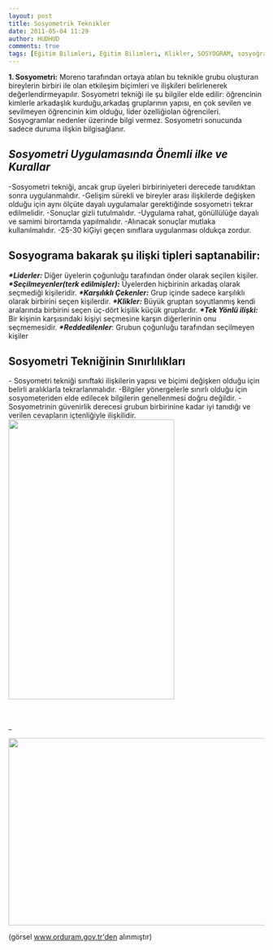 ```yaml
---
layout: post
title: Sosyometrik Teknikler
date: 2011-05-04 11:29
author: HUDHUD
comments: true
tags: [Eğitim Bilimleri, Eğitim Bilimleri, Klikler, SOSYOGRAM, sosyoğram örneği, SOSYOMETRİ, sosyometri örneği]
---
```

<strong>1. Sosyometri:</strong> Moreno tarafından ortaya atılan bu teknikle grubu oluşturan bireylerin birbiri ile olan etkileşim biçimleri ve ilişkileri belirlenerek değerlendirmeyapılır. Sosyometri tekniği ile şu bilgiler elde edilir: öğrencinin kimlerle arkadaşlık kurduğu,arkadaş gruplarının yapısı, en çok sevilen ve sevilmeyen öğrencinin kim olduğu, lider özelliğiolan öğrencileri. Sosyogramlar nedenler üzerinde bilgi vermez. Sosyometri sonucunda sadece duruma ilişkin bilgisağlanır.
<h2>
<strong><em>Sosyometri Uygulamasında Önemli ilke ve Kurallar</em></strong></h2>
<strong><em></em></strong>
-Sosyometri tekniği, ancak grup üyeleri birbiriniyeteri derecede tanıdıktan sonra uygulanmalıdır.
-Gelişim sürekli ve bireyler arası ilişkilerde değişken olduğu için aynı ölçüte dayalı uygulamalar gerektiğinde sosyometri tekrar edilmelidir.
-Sonuçlar gizli tutulmalıdır.
-Uygulama rahat, gönüllülüğe dayalı ve samimi birortamda yapılmalıdır.
-Alınacak sonuçlar mutlaka kullanılmalıdır.
-25-30 kiĢiyi geçen sınıflara uygulanması oldukça zordur.
<h2>
<strong>Sosyograma bakarak şu ilişki tipleri saptanabilir</strong>:</h2>
<em><strong>*Liderler:</strong></em> Diğer üyelerin çoğunluğu tarafından önder olarak seçilen kişiler.
<em><strong>*Seçilmeyenler(terk edilmişler):</strong></em> Üyelerden hiçbirinin arkadaş olarak seçmediği kişileridir.
<em><strong>*Karşılıklı Çekenler:</strong></em> Grup içinde sadece karşılıklı olarak birbirini seçen kişilerdir.
<em><strong>*Klikler:</strong></em> Büyük gruptan soyutlanmış kendi aralarında birbirini seçen üç-dört kişilik küçük gruplardır.
<em><strong>*Tek Yönlü ilişki:</strong></em> Bir kişinin karşısındaki kişiyi seçmesine karşın diğerlerinin onu seçmemesidir.
<em><strong>*Reddedilenler</strong></em>: Grubun çoğunluğu tarafından seçilmeyen kişiler
<h2>
<strong>Sosyometri Tekniğinin Sınırlılıkları</strong></h2>
<strong>
</strong>- Sosyometri tekniği sınıftaki ilişkilerin yapısı ve biçimi değişken olduğu için belirli aralıklarla tekrarlanmalıdır.
-Bilgiler yönergelerle sınırlı olduğu için sosyometeriden elde edilecek bilgilerin genellenmesi doğru değildir.
-Sosyometrinin güvenirlik derecesi grubun birbirinine kadar iyi tanıdığı ve verilen cevapların içtenliğiyle ilişkilidir.
<a href="http://www.egitimvaktim.com/dosyalar/2011/05/sosyagram-sososyometri.jpg"><img class="alignnone size-full wp-image-598" title="sosyagram-sososyometri" src="http://www.egitimvaktim.com/dosyalar/2011/05/sosyagram-sososyometri.jpg" alt="" width="326" height="550" /></a>

&nbsp;

_

<a href="http://egitimvaktim.com/dosyalar/2011/05/sosyametri-örnek.png"><img class="alignnone size-full wp-image-7853" title="sosyametri örnek" src="http://egitimvaktim.com/dosyalar/2011/05/sosyametri-örnek.png" alt="" width="582" height="368" /></a>

(görsel www.orduram.gov.tr'den alınmıştır)
